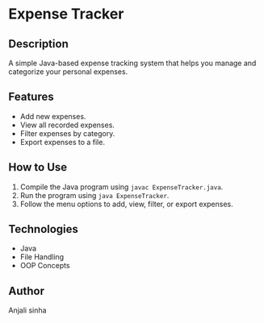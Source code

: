 # Expense Tracker

## Description
A simple Java-based expense tracking system that helps you manage and categorize your personal expenses.

## Features
- Add new expenses.
- View all recorded expenses.
- Filter expenses by category.
- Export expenses to a file.

## How to Use
1. Compile the Java program using `javac ExpenseTracker.java`.
2. Run the program using `java ExpenseTracker`.
3. Follow the menu options to add, view, filter, or export expenses.

## Technologies
- Java
- File Handling
- OOP Concepts

## Author
Anjali sinha
